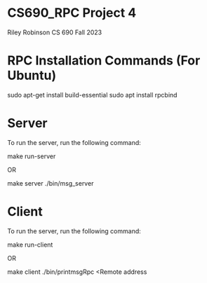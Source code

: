 # CS690_RPC Project 4
Riley Robinson
CS 690 Fall 2023

# RPC Installation Commands (For Ubuntu)
sudo apt-get install build-essential
sudo apt install rpcbind

# Server
To run the server, run the following command:

make run-server

OR 

make server
./bin/msg_server

# Client
To run the server, run the following command:


make run-client

OR
 
make client
./bin/printmsgRpc <Remote address <Your message here.>



